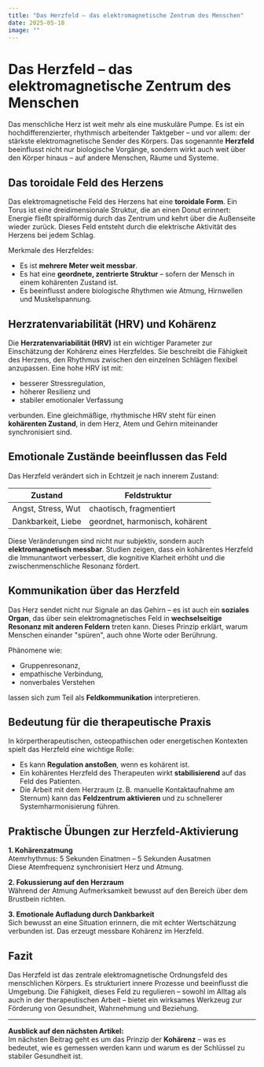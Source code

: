 ```yaml
---
title: "Das Herzfeld – das elektromagnetische Zentrum des Menschen"
date: 2025-05-18
image: ""
---
```


# Das Herzfeld – das elektromagnetische Zentrum des Menschen

Das menschliche Herz ist weit mehr als eine muskuläre Pumpe. Es ist ein hochdifferenzierter, rhythmisch arbeitender Taktgeber – und vor allem: der stärkste elektromagnetische Sender des Körpers. Das sogenannte **Herzfeld** beeinflusst nicht nur biologische Vorgänge, sondern wirkt auch weit über den Körper hinaus – auf andere Menschen, Räume und Systeme.

## Das toroidale Feld des Herzens

Das elektromagnetische Feld des Herzens hat eine **toroidale Form**. Ein Torus ist eine dreidimensionale Struktur, die an einen Donut erinnert: Energie fließt spiralförmig durch das Zentrum und kehrt über die Außenseite wieder zurück. Dieses Feld entsteht durch die elektrische Aktivität des Herzens bei jedem Schlag.

Merkmale des Herzfeldes:

- Es ist **mehrere Meter weit messbar**.
- Es hat eine **geordnete, zentrierte Struktur** – sofern der Mensch in einem kohärenten Zustand ist.
- Es beeinflusst andere biologische Rhythmen wie Atmung, Hirnwellen und Muskelspannung.

## Herzratenvariabilität (HRV) und Kohärenz

Die **Herzratenvariabilität (HRV)** ist ein wichtiger Parameter zur Einschätzung der Kohärenz eines Herzfeldes. Sie beschreibt die Fähigkeit des Herzens, den Rhythmus zwischen den einzelnen Schlägen flexibel anzupassen. Eine hohe HRV ist mit:

- besserer Stressregulation,
- höherer Resilienz und
- stabiler emotionaler Verfassung

verbunden. Eine gleichmäßige, rhythmische HRV steht für einen **kohärenten Zustand**, in dem Herz, Atem und Gehirn miteinander synchronisiert sind.

## Emotionale Zustände beeinflussen das Feld

Das Herzfeld verändert sich in Echtzeit je nach innerem Zustand:

| Zustand               | Feldstruktur         |
|----------------------|----------------------|
| Angst, Stress, Wut   | chaotisch, fragmentiert |
| Dankbarkeit, Liebe   | geordnet, harmonisch, kohärent |

Diese Veränderungen sind nicht nur subjektiv, sondern auch **elektromagnetisch messbar**. Studien zeigen, dass ein kohärentes Herzfeld die Immunantwort verbessert, die kognitive Klarheit erhöht und die zwischenmenschliche Resonanz fördert.

## Kommunikation über das Herzfeld

Das Herz sendet nicht nur Signale an das Gehirn – es ist auch ein **soziales Organ**, das über sein elektromagnetisches Feld in **wechselseitige Resonanz mit anderen Feldern** treten kann. Dieses Prinzip erklärt, warum Menschen einander "spüren", auch ohne Worte oder Berührung.

Phänomene wie:

- Gruppenresonanz,
- empathische Verbindung,
- nonverbales Verstehen

lassen sich zum Teil als **Feldkommunikation** interpretieren.

## Bedeutung für die therapeutische Praxis

In körpertherapeutischen, osteopathischen oder energetischen Kontexten spielt das Herzfeld eine wichtige Rolle:

- Es kann **Regulation anstoßen**, wenn es kohärent ist.
- Ein kohärentes Herzfeld des Therapeuten wirkt **stabilisierend** auf das Feld des Patienten.
- Die Arbeit mit dem Herzraum (z. B. manuelle Kontaktaufnahme am Sternum) kann das **Feldzentrum aktivieren** und zu schnellerer Systemharmonisierung führen.

## Praktische Übungen zur Herzfeld-Aktivierung

**1. Kohärenzatmung**  
Atemrhythmus: 5 Sekunden Einatmen – 5 Sekunden Ausatmen  
Diese Atemfrequenz synchronisiert Herz und Atmung.

**2. Fokussierung auf den Herzraum**  
Während der Atmung Aufmerksamkeit bewusst auf den Bereich über dem Brustbein richten.

**3. Emotionale Aufladung durch Dankbarkeit**  
Sich bewusst an eine Situation erinnern, die mit echter Wertschätzung verbunden ist. Das erzeugt messbare Kohärenz im Herzfeld.

## Fazit

Das Herzfeld ist das zentrale elektromagnetische Ordnungsfeld des menschlichen Körpers. Es strukturiert innere Prozesse und beeinflusst die Umgebung. Die Fähigkeit, dieses Feld zu regulieren – sowohl im Alltag als auch in der therapeutischen Arbeit – bietet ein wirksames Werkzeug zur Förderung von Gesundheit, Wahrnehmung und Beziehung.

---

**Ausblick auf den nächsten Artikel:**  
Im nächsten Beitrag geht es um das Prinzip der **Kohärenz** – was es bedeutet, wie es gemessen werden kann und warum es der Schlüssel zu stabiler Gesundheit ist.
